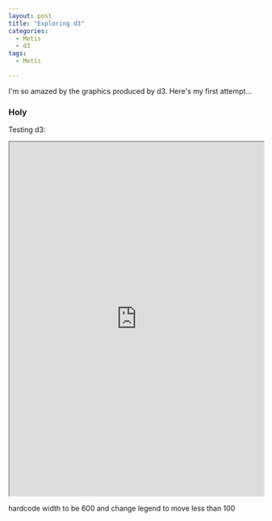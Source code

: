 ```yaml
---
layout: post
title: "Exploring d3"
categories:
  - Metis
  - d3
tags:
  - Metis

---
```

I'm so amazed by the graphics produced by d3. Here's my first attempt...

### Holy
Testing d3:

<iframe src="https://rawgit.com/liltong97/1d5fbba13346bfba0d57733941731bc0/raw/8d239d36ac367f7d5cb5033351a07016f8047e5e/index.html" width="100%" height ="700px" marginwidth="0" marginheight="0" scrolling="no" class="d3_map"></iframe>

hardcode width to be 600 and change legend to move less than 100


